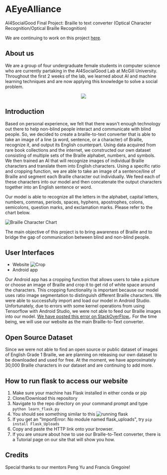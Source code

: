 # AEyeAlliance
AI4SocialGood Final Project: Braille to text converter (Optical Character Recognition/Optical Braille Recognition)

We are continuing to work on this project [here](https://github.com/AEyeAlliance). 

## About us ##
We are a group of four undergraduate female students in computer science who are currently partaking in the AI4SocialGood Lab at McGill University. Throughout the first 2 weeks of the lab, we learned about AI and machine learning techniques and are now applying this knowledge to solve a social problem.

<p align="center"> 
  <img src="https://github.com/HelenG123/aeye-alliance/blob/master/static/grouppic.jpg?raw=true" />
</p>

## Introduction ##
Based on personal experience, we felt that there wasn't enough technology out there to help non-blind people interact and communicate with blind people. So, we decided to create a braille-to-text converter that is able to take an image of a line (a word, sentence, or a character) of Braille, recognize it, and output its English counterpart. Using data acquired from rare book collections and the internet, we constructed our own dataset consisting of multiple sets of the Braille alphabet, numbers, and symbols. We then trained an AI that will recognize images of individual Braille characters and translate them into English characters. Using a specific ratio and cropping function, we are able to take an image of a sentence/line of Braille and segment each Braille character out individually. We feed each of these characters into our model and then concatenate the output characters together into an English sentence or word.

Our model is able to recognize all the letters in the alphabet, capital letters, numbers, commas, periods, spaces, hyphens, apostrophes, colons, semicolons, question marks, and exclamation marks. Please refer to the chart below. 

![Braille Character Chart](https://github.com/HelenG123/aeye-alliance/blob/master/static/braille_character_chart.jpg)


The main objective of this project is to bring awareness of Braille and to bridge the gap of communication between blind and non-blind people.

## User Interfaces ##
* Website
![Crop](https://github.com/HelenG123/aeye-alliance/blob/master/static/web.gif?raw=true)
* Android app

Our Android app has a cropping function that allows users to take a picture or choose an image of Braille and crop it to get rid of white space around the characters. This cropping functionality is important because our model uses ratio image segmentation to distinguish different Braille characters. We were able to successfully import and load our model in Android Studio. Unfortunately, due to errors with some kernel operations from using Tensorflow with Android Studio, we were not able to feed our Braille images into our model. [We have posted this error on StackOverFlow.](https://stackoverflow.com/questions/50955816/java-lang-illegalargumentexception-no-opkernel-was-registered-to-support-op-ga). For the time being, we will use our website as the main Braille-to-Text converter.

## Open Source Dataset ##
Since we were not able to find an open source or public dataset of images of English Grade 1 Braille, we are planning on releasing our own dataset to be downloaded and used for free. At the moment, we have approximately 30,000 Braille characters in our dataset and are continuing to add more.

## How to run flask to access our website ##
1. Make sure your machine has Flask installed in either conda or pip
2. Clone/Download this repository
3. Navigate to the repo directory on your command prompt and type
`python learn_flask.py`
4. You should see something similar to this
![running flask](https://github.com/HelenG123/aeye-alliance/blob/master/flask.png)
5. If you get an "ImportError: No module named flask_uploads", try
`pip install Flask_Uploads`
6. Copy and paste the HTTP link onto your browser. 
7. If you are unsure about how to use our Braille-to-Text converter, there is a Tutorial page on our site that will show you how. 

## Credits ##
Special thanks to our mentors Peng Yu and Francis Gregoire!

